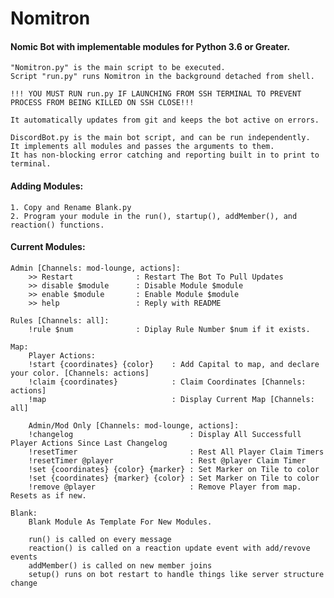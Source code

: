# Nomitron

#### Nomic Bot with implementable modules for Python 3.6 or Greater.
    
    "Nomitron.py" is the main script to be executed.
    Script "run.py" runs Nomitron in the background detached from shell. 
    
    !!! YOU MUST RUN run.py IF LAUNCHING FROM SSH TERMINAL TO PREVENT PROCESS FROM BEING KILLED ON SSH CLOSE!!!
    
    It automatically updates from git and keeps the bot active on errors.
    
    DiscordBot.py is the main bot script, and can be run independently.
    It implements all modules and passes the arguments to them.
    It has non-blocking error catching and reporting built in to print to terminal.


#### Adding Modules:
    1. Copy and Rename Blank.py
    2. Program your module in the run(), startup(), addMember(), and reaction() functions.
#### Current Modules:

    Admin [Channels: mod-lounge, actions]: 
        >> Restart              : Restart The Bot To Pull Updates
        >> disable $module      : Disable Module $module
        >> enable $module       : Enable Module $module
        >> help                 : Reply with README
    
    Rules [Channels: all]:
        !rule $num              : Diplay Rule Number $num if it exists.
        
    Map:
        Player Actions:
        !start {coordinates} {color}    : Add Capital to map, and declare your color. [Channels: actions]
        !claim {coordinates}            : Claim Coordinates [Channels: actions]
        !map                            : Display Current Map [Channels: all]  
        
        Admin/Mod Only [Channels: mod-lounge, actions]:
        !changelog                          : Display All Successfull Player Actions Since Last Changelog
        !resetTimer                         : Rest All Player Claim Timers
        !resetTimer @player                 : Rest @player Claim Timer
        !set {coordinates} {color} {marker} : Set Marker on Tile to color
        !set {coordinates} {marker} {color} : Set Marker on Tile to color
        !remove @player                     : Remove Player from map. Resets as if new.
    
    Blank:
        Blank Module As Template For New Modules.
        
        run() is called on every message
        reaction() is called on a reaction update event with add/revove events
        addMember() is called on new member joins
        setup() runs on bot restart to handle things like server structure change
   
 